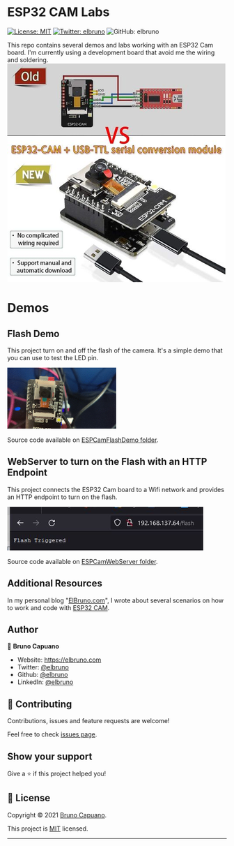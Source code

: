 # ESP32 CAM Labs

[![License: MIT](https://img.shields.io/badge/License-MIT-yellow.svg)](/LICENSE)
[![Twitter: elbruno](https://img.shields.io/twitter/follow/elbruno.svg?style=social)](https://twitter.com/kartben)
![GitHub: elbruno](https://img.shields.io/github/followers/elbruno?style=social)

This repo contains several demos and labs working with an ESP32 Cam board. I'm currently using a development board that avoid me the wiring and soldering.
![ESP32-CAM-MB WiFi Development Board](img/esp32camdevelopmentboard.jpg)

# Demos

## Flash Demo

This project turn on and off the flash of the camera. It's a simple demo that you can use to test the LED pin.

![Turn led on and off](img/20220305ESP32CamFlashSmall.gif)

Source code available on [ESPCamFlashDemo folder](./ESPCamFlashDemo).

## WebServer to turn on the Flash with an HTTP Endpoint

This project connects the ESP32 Cam board to a Wifi network and provides an HTTP endpoint to turn on the flash.

![call and http endpoint and turn on the camera](img/httpendpointflashtriggered.jpg)

Source code available on [ESPCamWebServer folder](./ESPCamWebServer).

## Additional Resources

In my personal blog "[ElBruno.com](https://elbruno.com)", I wrote about several scenarios on how to work and code with [ESP32 CAM](https://elbruno.com/tag/esp32cam/). 

## Author

👤 **Bruno Capuano**

* Website: https://elbruno.com
* Twitter: [@elbruno](https://twitter.com/elbruno)
* Github: [@elbruno](https://github.com/elbruno)
* LinkedIn: [@elbruno](https://linkedin.com/in/elbruno)

## 🤝 Contributing

Contributions, issues and feature requests are welcome!

Feel free to check [issues page](https://github.com/elbruno/ESP32camDemos/issues).

## Show your support

Give a ⭐️ if this project helped you!


## 📝 License

Copyright &copy; 2021 [Bruno Capuano](https://github.com/elbruno).

This project is [MIT](/LICENSE) licensed.

***